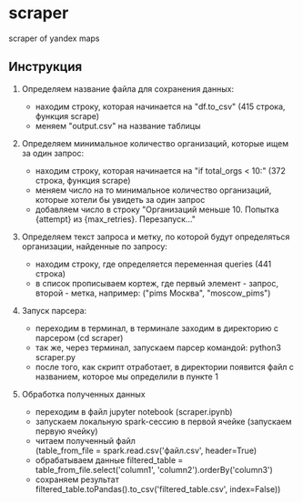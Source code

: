 # scraper
scraper of yandex maps

## Инструкция

1. Определяем название файла для сохранения данных:

    - находим строку, которая начинается на "df.to_csv" (415 строка, функция scrape)
    - меняем "output.csv" на название таблицы

2. Определяем минимальное количество организаций, которые ищем за один запрос:

    - находим строку, которая начинается на "if total_orgs < 10:" (372 строка, функция scrape)
    - меняем число на то минимальное количество организаций, которые хотели бы увидеть за один запрос
    - добавляем число в строку "Организаций меньше 10. Попытка {attempt} из {max_retries}. Перезапуск..."

3. Определяем текст запроса и метку, по которой будут определяться организации, найденные по запросу:

    - находим строку, где определяется переменная queries (441 строка)
    - в список прописываем кортеж, где первый элемент - запрос, второй - метка, например: ("pims Москва", "moscow_pims")

4. Запуск парсера:

    - переходим в терминал, в терминале заходим в директорию с парсером (cd scraper)
    - так же, через терминал, запускаем парсер командой: python3 scraper.py
    - после того, как скрипт отработает, в директории появится файл с названием, которое мы определили в пункте 1 

5. Обработка полученных данных

    - переходим в файл jupyter notebook (scraper.ipynb)
    - запускаем локальную spark-сессию в первой ячейке (запускаем первую ячейку)
    - читаем полученный файл                
            (table_from_file = spark.read.csv('файл.csv', header=True)
    - обрабатываем данные
             filtered_table = table_from_file.select('column1', 'column2').orderBy('column3')
    - сохраняем результат                              
             filtered_table.toPandas().to_csv('filtered_table.csv', index=False))